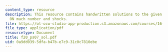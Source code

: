 ```yaml
---
content_type: resource
description: This resource contains handwritten solutions to the given problem set
  ON mach number and shocks.
file: https://ol-ocw-studio-app-production.s3.amazonaws.com/courses/16-01-unified-engineering-i-ii-iii-iv-fall-2005-spring-2006/0a9dd0395dfab47be7c931c0c7810ebe_f20_ps07_sol.pdf
file_type: application/pdf
resourcetype: Document
title: f20_ps07_sol.pdf
uid: 0a9dd039-5dfa-b47b-e7c9-31c0c7810ebe
---
```

